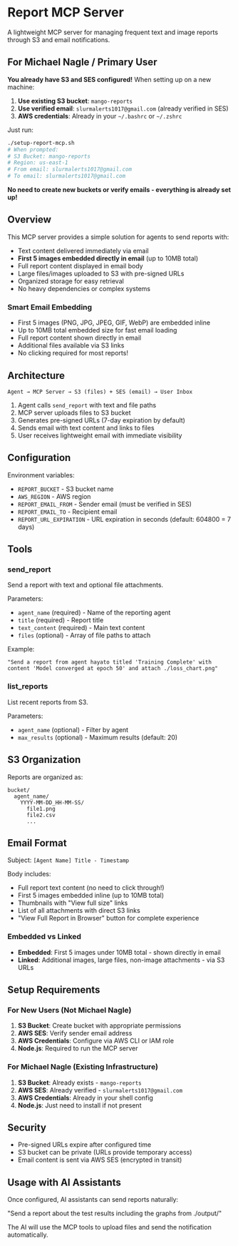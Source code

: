 # Report MCP Server

A lightweight MCP server for managing frequent text and image reports through S3 and email notifications.

##  For Michael Nagle / Primary User

**You already have S3 and SES configured!** When setting up on a new machine:

1. **Use existing S3 bucket**: `mango-reports`
2. **Use verified email**: `slurmalerts1017@gmail.com` (already verified in SES)
3. **AWS credentials**: Already in your `~/.bashrc` or `~/.zshrc`

Just run:
```bash
./setup-report-mcp.sh
# When prompted:
# S3 Bucket: mango-reports
# Region: us-east-1  
# From email: slurmalerts1017@gmail.com
# To email: slurmalerts1017@gmail.com
```

**No need to create new buckets or verify emails - everything is already set up!**

## Overview

This MCP server provides a simple solution for agents to send reports with:
- Text content delivered immediately via email
- **First 5 images embedded directly in email** (up to 10MB total)
- Full report content displayed in email body
- Large files/images uploaded to S3 with pre-signed URLs
- Organized storage for easy retrieval
- No heavy dependencies or complex systems

### Smart Email Embedding
- First 5 images (PNG, JPG, JPEG, GIF, WebP) are embedded inline
- Up to 10MB total embedded size for fast email loading
- Full report content shown directly in email
- Additional files available via S3 links
- No clicking required for most reports!

## Architecture

```
Agent → MCP Server → S3 (files) + SES (email) → User Inbox
```

1. Agent calls `send_report` with text and file paths
2. MCP server uploads files to S3 bucket
3. Generates pre-signed URLs (7-day expiration by default)
4. Sends email with text content and links to files
5. User receives lightweight email with immediate visibility

## Configuration

Environment variables:
- `REPORT_BUCKET` - S3 bucket name
- `AWS_REGION` - AWS region
- `REPORT_EMAIL_FROM` - Sender email (must be verified in SES)
- `REPORT_EMAIL_TO` - Recipient email
- `REPORT_URL_EXPIRATION` - URL expiration in seconds (default: 604800 = 7 days)

## Tools

### send_report
Send a report with text and optional file attachments.

Parameters:
- `agent_name` (required) - Name of the reporting agent
- `title` (required) - Report title
- `text_content` (required) - Main text content
- `files` (optional) - Array of file paths to attach

Example:
```
"Send a report from agent hayato titled 'Training Complete' with content 'Model converged at epoch 50' and attach ./loss_chart.png"
```

### list_reports
List recent reports from S3.

Parameters:
- `agent_name` (optional) - Filter by agent
- `max_results` (optional) - Maximum results (default: 20)

## S3 Organization

Reports are organized as:
```
bucket/
  agent_name/
    YYYY-MM-DD_HH-MM-SS/
      file1.png
      file2.csv
      ...
```

## Email Format

Subject: `[Agent Name] Title - Timestamp`

Body includes:
- Full report text content (no need to click through!)
- First 5 images embedded inline (up to 10MB total)
- Thumbnails with "View full size" links
- List of all attachments with direct S3 links
- "View Full Report in Browser" button for complete experience

### Embedded vs Linked
- **Embedded**: First 5 images under 10MB total - shown directly in email
- **Linked**: Additional images, large files, non-image attachments - via S3 URLs

## Setup Requirements

### For New Users (Not Michael Nagle)

1. **S3 Bucket**: Create bucket with appropriate permissions
2. **AWS SES**: Verify sender email address
3. **AWS Credentials**: Configure via AWS CLI or IAM role
4. **Node.js**: Required to run the MCP server

### For Michael Nagle (Existing Infrastructure)

1. **S3 Bucket**:  Already exists - `mango-reports`
2. **AWS SES**:  Already verified - `slurmalerts1017@gmail.com`
3. **AWS Credentials**:  Already in your shell config
4. **Node.js**: Just need to install if not present

## Security

- Pre-signed URLs expire after configured time
- S3 bucket can be private (URLs provide temporary access)
- Email content is sent via AWS SES (encrypted in transit)

## Usage with AI Assistants

Once configured, AI assistants can send reports naturally:

"Send a report about the test results including the graphs from ./output/"

The AI will use the MCP tools to upload files and send the notification automatically.